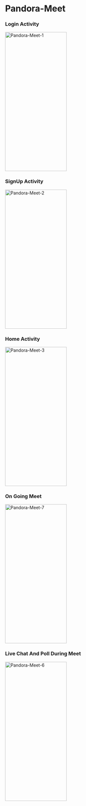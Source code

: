 # Pandora-Meet

### Login Activity
<a href="https://ibb.co/jbM6dxF"><img src="https://i.ibb.co/RY0v1MW/Pandora-Meet-1.png" alt="Pandora-Meet-1" border="0" width="200" height="450"></a>

### SignUp Activity
<a href="https://ibb.co/PgPFNY0"><img src="https://i.ibb.co/VTzJtN5/Pandora-Meet-2.png" alt="Pandora-Meet-2" border="0" width="200" height="450"></a>

### Home Activity
<a href="https://ibb.co/0XjCbGs"><img src="https://i.ibb.co/N369ByT/Pandora-Meet-3.png" alt="Pandora-Meet-3" border="0" width="200" height="450"></a>

### On Going Meet
<a href="https://ibb.co/0YnkT2m"><img src="https://i.ibb.co/gtrGN9m/Pandora-Meet-7.png" alt="Pandora-Meet-7" border="0" width="200" height="450"></a>

### Live Chat And Poll During Meet
<a href="https://ibb.co/c2kyr4z"><img src="https://i.ibb.co/8PNm71F/Pandora-Meet-6.png" alt="Pandora-Meet-6" border="0" width="200" height="450"></a>

